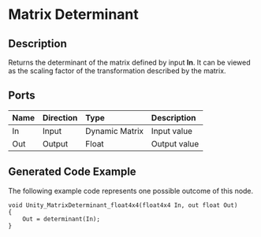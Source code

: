 # Matrix Determinant

## Description

Returns the determinant of the matrix defined by input **In**. It can be viewed as the scaling factor of the transformation described by the matrix.

## Ports

| Name        | Direction           | Type  | Description |
|:------------ |:-------------|:-----|:---|
| In      | Input | Dynamic Matrix | Input value |
| Out | Output      |    Float    | Output value |

## Generated Code Example

The following example code represents one possible outcome of this node.

```
void Unity_MatrixDeterminant_float4x4(float4x4 In, out float Out)
{
    Out = determinant(In);
}
```
